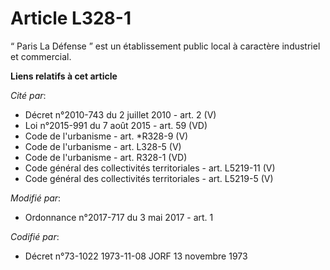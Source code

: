 # Article L328-1

“ Paris La Défense ” est un établissement public local à caractère industriel et commercial.

**Liens relatifs à cet article**

_Cité par_:

  - Décret n°2010-743 du 2 juillet 2010 - art. 2 (V)
  - Loi n°2015-991 du 7 août 2015 - art. 59 (VD)
  - Code de l'urbanisme - art. *R328-9 (V)
  - Code de l'urbanisme - art. L328-5 (V)
  - Code de l'urbanisme - art. R328-1 (VD)
  - Code général des collectivités territoriales - art. L5219-11 (V)
  - Code général des collectivités territoriales - art. L5219-5 (V)

_Modifié par_:

  - Ordonnance n°2017-717 du 3 mai 2017 - art. 1

_Codifié par_:

  - Décret n°73-1022 1973-11-08 JORF 13 novembre 1973
